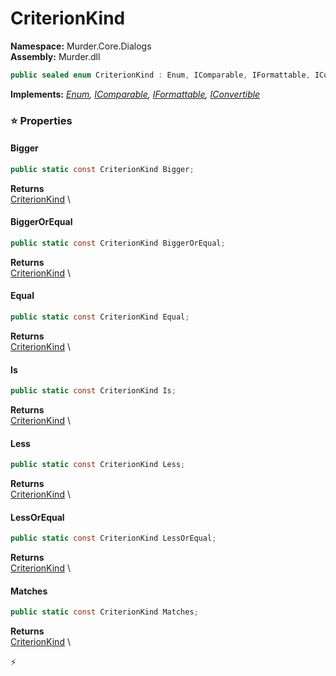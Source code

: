# CriterionKind

**Namespace:** Murder.Core.Dialogs \
**Assembly:** Murder.dll

```csharp
public sealed enum CriterionKind : Enum, IComparable, IFormattable, IConvertible
```

**Implements:** _[Enum](https://learn.microsoft.com/en-us/dotnet/api/System.Enum?view=net-7.0), [IComparable](https://learn.microsoft.com/en-us/dotnet/api/System.IComparable?view=net-7.0), [IFormattable](https://learn.microsoft.com/en-us/dotnet/api/System.IFormattable?view=net-7.0), [IConvertible](https://learn.microsoft.com/en-us/dotnet/api/System.IConvertible?view=net-7.0)_

### ⭐ Properties
#### Bigger
```csharp
public static const CriterionKind Bigger;
```

**Returns** \
[CriterionKind](/Murder/Core/Dialogs/CriterionKind.html) \
#### BiggerOrEqual
```csharp
public static const CriterionKind BiggerOrEqual;
```

**Returns** \
[CriterionKind](/Murder/Core/Dialogs/CriterionKind.html) \
#### Equal
```csharp
public static const CriterionKind Equal;
```

**Returns** \
[CriterionKind](/Murder/Core/Dialogs/CriterionKind.html) \
#### Is
```csharp
public static const CriterionKind Is;
```

**Returns** \
[CriterionKind](/Murder/Core/Dialogs/CriterionKind.html) \
#### Less
```csharp
public static const CriterionKind Less;
```

**Returns** \
[CriterionKind](/Murder/Core/Dialogs/CriterionKind.html) \
#### LessOrEqual
```csharp
public static const CriterionKind LessOrEqual;
```

**Returns** \
[CriterionKind](/Murder/Core/Dialogs/CriterionKind.html) \
#### Matches
```csharp
public static const CriterionKind Matches;
```

**Returns** \
[CriterionKind](/Murder/Core/Dialogs/CriterionKind.html) \


⚡